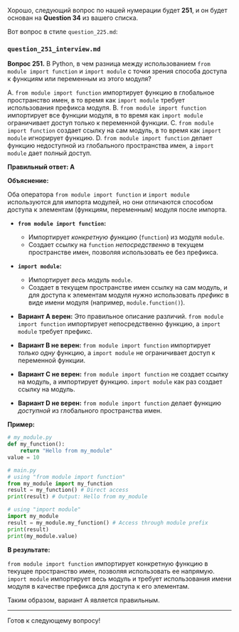 Хорошо, следующий вопрос по нашей нумерации будет **251**, и он будет основан на **Question 34** из вашего списка.

Вот вопрос в стиле `question_225.md`:

### `question_251_interview.md`

**Вопрос 251.** В Python, в чем разница между использованием `from module import function` и `import module` с точки зрения способа доступа к функциям или переменным из этого модуля?

A. `from module import function` импортирует функцию в глобальное пространство имен, в то время как `import module` требует использования префикса модуля.
B. `from module import function` импортирует все функции модуля, в то время как `import module` ограничивает доступ только к переменной функции.
C. `from module import function` создает ссылку на сам модуль, в то время как `import module` игнорирует функцию.
D. `from module import function` делает функцию недоступной из глобального пространства имен, а `import module` дает полный доступ.

**Правильный ответ: A**

**Объяснение:**

Оба оператора `from module import function` и `import module` используются для импорта модулей, но они отличаются способом доступа к элементам (функциям, переменным) модуля после импорта.

*   **`from module import function`:**
    *   Импортирует *конкретную функцию* (`function`) из модуля `module`.
    *   Создает ссылку на `function` *непосредственно* в текущем пространстве имен, позволяя использовать ее без префикса.

*   **`import module`:**
    *   Импортирует *весь модуль* `module`.
    *   Создает в текущем пространстве имен ссылку на сам модуль, и для доступа к элементам модуля нужно использовать *префикс* в виде имени модуля (например, `module.function()`).

*   **Вариант A верен:** Это правильное описание различий. `from module import function` импортирует непосредственно функцию, а `import module` требует префикс.
*   **Вариант B не верен:**  `from module import function` импортирует *только одну* функцию, а `import module` не ограничивает доступ к переменной функции.
*   **Вариант C не верен:**  `from module import function` не создает ссылку на модуль, а импортирует функцию. `import module` как раз создает ссылку на модуль.
*   **Вариант D не верен:**  `from module import function` делает функцию *доступной* из глобального пространства имен.

**Пример:**

```python
# my_module.py
def my_function():
    return "Hello from my_module"
value = 10

# main.py
# using "from module import function"
from my_module import my_function
result = my_function() # Direct access
print(result) # Output: Hello from my_module

# using "import module"
import my_module
result = my_module.my_function() # Access through module prefix
print(result)
print(my_module.value)
```
**В результате:**

`from module import function` импортирует конкретную функцию в текущее пространство имен, позволяя использовать ее напрямую. `import module` импортирует весь модуль и требует использования имени модуля в качестве префикса для доступа к его элементам.

Таким образом, вариант A является правильным.

---

Готов к следующему вопросу!
